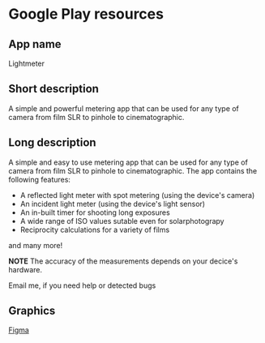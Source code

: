 # Google Play resources

## App name

Lightmeter

## Short description

A simple and powerful metering app that can be used for any type of camera from film SLR to pinhole to cinematographic.

## Long description

A simple and easy to use metering app that can be used for any type of camera from film SLR to pinhole to cinematographic. The app contains the following features:

- A reflected light meter with spot metering (using the device's camera)
- An incident light meter (using the device's light sensor)
- An in-built timer for shooting long exposures
- A wide range of ISO values sutable even for solarphotograpy
- Reciprocity calculations for a variety of films

and many more!

<b>NOTE</b>
The accuracy of the measurements depends on your decice's hardware.

Email me, if you need help or detected bugs

## Graphics

[Figma](https://www.figma.com/file/X7pUAsxtjx19Rj8VtBV3Ft/Material-lightmeter?node-id=501%3A1586&t=cWNHaXm024KM4KYn-1)
